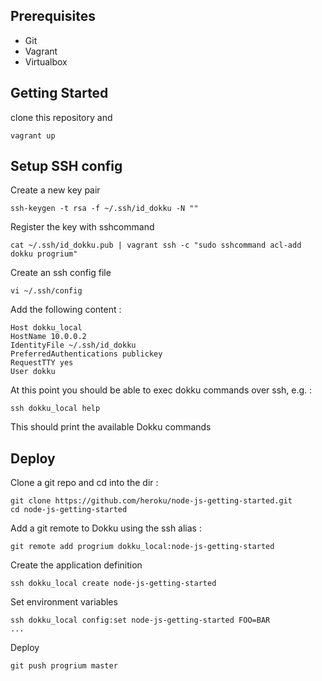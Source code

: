 Prerequisites
-------------
- Git
- Vagrant
- Virtualbox


Getting Started
---------------

clone this repository and
```
vagrant up
```


Setup SSH config
----------------

Create a new key pair

```
ssh-keygen -t rsa -f ~/.ssh/id_dokku -N ""
```

Register the key with sshcommand
```
cat ~/.ssh/id_dokku.pub | vagrant ssh -c "sudo sshcommand acl-add dokku progrium"
```

Create an ssh config file
```
vi ~/.ssh/config
```

Add the following content :

```
Host dokku_local
HostName 10.0.0.2
IdentityFile ~/.ssh/id_dokku
PreferredAuthentications publickey
RequestTTY yes
User dokku
```

At this point you should be able to exec dokku commands over ssh, e.g. :

```
ssh dokku_local help
```

This should print the available Dokku commands

Deploy
------

Clone a git repo and cd into the dir :
```
git clone https://github.com/heroku/node-js-getting-started.git
cd node-js-getting-started
```

Add a git remote to Dokku using the ssh alias :
```
git remote add progrium dokku_local:node-js-getting-started
```

Create the application definition
```
ssh dokku_local create node-js-getting-started
```

Set environment variables
```
ssh dokku_local config:set node-js-getting-started FOO=BAR
...
```

Deploy
```
git push progrium master
```
